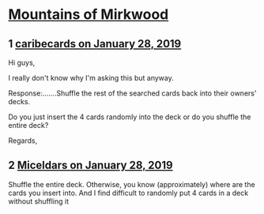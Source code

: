 # [Mountains of Mirkwood](https://community.fantasyflightgames.com/topic/289893-mountains-of-mirkwood/)

## 1 [caribecards on January 28, 2019](https://community.fantasyflightgames.com/topic/289893-mountains-of-mirkwood/?do=findComment&comment=3604879)

Hi guys,

I really don't know why I'm asking this but anyway.

Response:.......Shuffle the rest of the searched cards back into their owners' decks.

Do you just insert the 4 cards randomly into the deck or do you shuffle the entire deck?

Regards,

## 2 [Miceldars on January 28, 2019](https://community.fantasyflightgames.com/topic/289893-mountains-of-mirkwood/?do=findComment&comment=3604895)

Shuffle the entire deck. Otherwise, you know (approximately) where are the cards you insert into. And I find difficult to randomly put 4 cards in a deck without shuffling it

